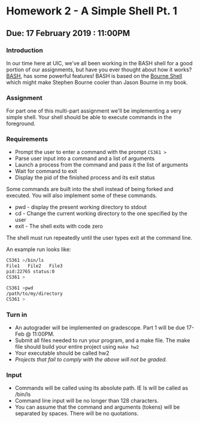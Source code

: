 # Homework 2 - A Simple Shell Pt. 1
## Due: 17 February 2019 : 11:00PM
### Introduction
In our time here at UIC, we've all been working in the BASH shell for a good portion of our assignments, but have you ever thought about how it works? [BASH](https://en.wikipedia.org/wiki/Bash_(Unix_shell)), has some powerful features! BASH is based on the [Bourne Shell](https://en.wikipedia.org/wiki/Bourne_shell) which might make Stephen Bourne cooler than Jason Bourne in my book.

### Assignment
For part one of this multi-part assignment we'll be implementing a very simple shell. Your shell should be able to execute commands in the foreground. 

### Requirements
* Prompt the user to enter a command with the prompt ```CS361 >```
* Parse user input into a command and a list of arguments
* Launch a process from the command and pass it the list of arguments
* Wait for command to exit
* Display the pid of the finished process and its exit status

Some commands are built into the shell instead of being forked and executed. You will also implement some of these commands. 
* pwd - display the present working directory to stdout
* cd - Change the current working directory to the one specified by the user
* exit - The shell exits with code zero

The shell must run repeatedly until the user types exit at the command line. 

An example run looks like:
```Bash
CS361 >/bin/ls
File1   File2   File3
pid:22765 status:0
CS361 >
```
```Bash
CS361 >pwd
/path/to/my/directory
CS361 >
```
### Turn in
* An autograder will be implemented on gradescope. Part 1 will be due 17-Feb @ 11:00PM.
* Submit all files needed to run your program, and a make file. The make file should build your entire project using ```make hw2```
* Your executable should be called hw2
* _Projects that fail to comply with the above will not be graded._ 

### Input
* Commands will be called using its absolute path. IE ls will be called as /bin/ls
* Command line input will be no longer than 128 characters. 
* You can assume that the command and arguments (tokens) will be separated by spaces. There will be no quotations.

